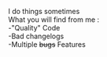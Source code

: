 I do things sometimes\
What you will find from me :\
-"Quality" Code\
-Bad changelogs\
-Multiple ~~bugs~~ Features

